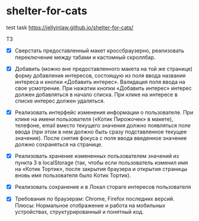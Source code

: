 # shelter-for-cats

test task
https://jellyinlaw.github.io/shelter-for-cats/

ТЗ

- [x] Сверстать предоставленный макет кроссбраузерно, реализовать переключение между табами и кастомный скроллбар.

- [x] Добавить (можно вне предоставленного макета на той же странице) форму добавления интересов, состоящую из поля ввода названия интереса и кнопки «Добавить интерес». Валидация поля ввода на свое усмотрение. При нажатии кнопки «Добавить интерес» интерес должен добавляться в начало списка. При клике на интересе в списке интерес должен удаляться.

- [x] Реализовать интерфейс изменения информации о пользователе. При клике на имени пользователя («Котик Пирожочек» в макете), телефоне, email вместо текущего значения должно появляться поле ввода (при этом в нем должно быть сразу подставленное текущее значение). После снятия фокуса с поля ввода введенное значение должно сохраняться на странице.

- [x] Реализовать хранение измененных пользователем значений из пункта 3 в localStorage (так, чтобы если пользователь изменил имя на «Котик Тортик», после закрытия браузера и открытия страницы вновь имя пользователя было Котик Тортик).

- [x] Реализовать сохранение и в Локал стораге интересов пользователя

- [x] Требования по браузерам: Chrome, Firefox последних версий. Плюсы: Нормальное отображение и работа на мобильных устройствах, структурированный и понятный код.
